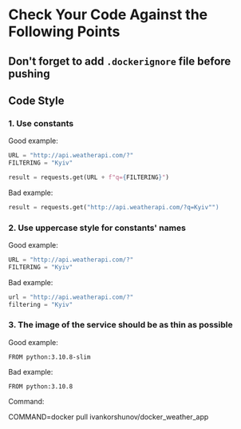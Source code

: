 # Сheck Your Code Against the Following Points

## Don't forget to add `.dockerignore` file before pushing

## Code Style

### 1. Use constants

Good example:
```python
URL = "http://api.weatherapi.com/?"
FILTERING = "Kyiv"

result = requests.get(URL + f"q={FILTERING}")
```

Bad example:
```python   
result = requests.get("http://api.weatherapi.com/?q=Kyiv"")
```

### 2. Use uppercase style for constants' names

Good example:
```python
URL = "http://api.weatherapi.com/?"
FILTERING = "Kyiv"
```

Bad example:
```python
url = "http://api.weatherapi.com/?"
filtering = "Kyiv"
```

### 3. The image of the service should be as thin as possible

Good example:
```
FROM python:3.10.8-slim
```

Bad example:
```
FROM python:3.10.8
```
Command:

COMMAND=docker pull ivankorshunov/docker_weather_app
